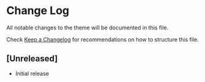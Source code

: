 # Change Log

All notable changes to the theme will be documented in this file.

Check [Keep a Changelog](http://keepachangelog.com/) for recommendations on how to structure this file.

## [Unreleased]

-   Initial release
